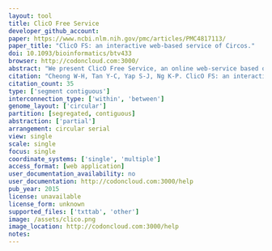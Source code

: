 ```yaml
---
layout: tool 
title: ClicO Free Service
developer_github_account: 
paper: https://www.ncbi.nlm.nih.gov/pmc/articles/PMC4817113/
paper_title: "ClicO FS: an interactive web-based service of Circos."
doi: 10.1093/bioinformatics/btv433
browser: http://codoncloud.com:3000/
abstract: "We present ClicO Free Service, an online web-service based on Circos, which provides a user-friendly, interactive web-based interface with configurable features to generate Circos circular plots."
citation: "Cheong W-H, Tan Y-C, Yap S-J, Ng K-P. ClicO FS: an interactive web-based service of Circos. Bioinformatics. academic.oup.com; 2015;31: 3685–3687."
citation_count: 35
type: ['segment contiguous']
interconnection_type: ['within', 'between']
genome_layout: ['circular']
partition: [segregated, contiguous]
abstraction: ['partial']
arrangement: circular serial
view: single
scale: single
focus: single
coordinate_systems: ['single', 'multiple']
access_format: [web application]
user_documentation_availability: no
user_documentation: http://codoncloud.com:3000/help
pub_year: 2015
license: unavailable
license_form: unknown
supported_files: ['txttab', 'other']
image: /assets/clico.png
image_location: http://codoncloud.com:3000/help
notes: 
---
```

